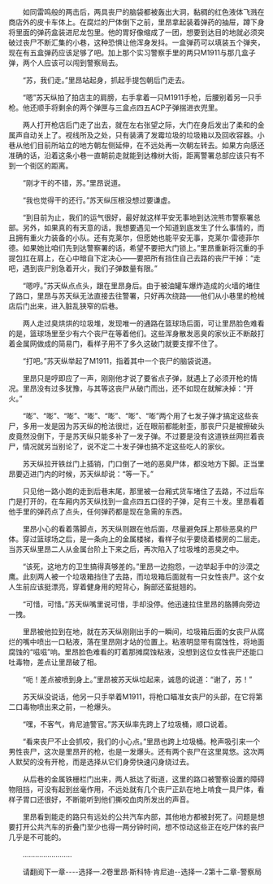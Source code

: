 <div class="read-content j_readContent" id="">
                <p>　　如同雷鸣般的两击后，两具丧尸的脑袋都被轰出大洞，黏稠的红色液体飞溅在商店外的皮卡车体上。在腐烂的尸体倒下之前，里昂拿起装着弹药的抽屉，蹲下身将里面的弹药盒装进尼龙包里。他的胃好像缩成了一团，想要到达目的地就必须突破过丧尸不断汇集的小巷，这种恐惧让他浑身发抖。一盒弹药可以填装五个弹夹，现在有五盒弹药应该足够了吧。加上那个实习警察手里的两只M1911与那几盒子弹，两个人应该可以闯到警察局去。<p>　　“苏，我们走。”里昂站起身，抓起手提包朝后门走去。<p>　　“嗯”苏天纵拍了拍店主的肩膀，右手拿着一只M1911手枪，后腰别着另一只手枪。他还顺手将剩余的两个弹匣与三盒点四五ACP子弹揣进衣兜里。<p>　　两人打开枪店后门走了出去，就在左右张望之际，大门在身后发出了柔和的金属声自动关上了。视线所及之处，只有装满了发霉垃圾的垃圾箱以及回收容器。小巷从他们目前所站立的地方朝左侧延伸，在不远处再一次朝左转去。如果方向感还准确的话，沿着这条小巷一直朝前走就能到达橡树大街，距离警署总部应该只有不到一个街区的距离。<p>　　“刚才干的不错，苏。”里昂说道。<p>　　“我也觉得干的还行。”苏天纵压根没想过要谦虚。<p>　　“到目前为止，我们的运气很好，最好就这样平安无事地到达浣熊市警察署总部。另外，如果真的有天意的话，我想要遇见一个知道到底发生了什么事情的，而且拥有重火力装备的小队。还有克莱尔，但愿她也能平安无事，克莱尔·雷德菲尔德。如果她比咱们先到达警察署的话，希望不要把大门锁上。”里昂重新将沉重的手提包扛在肩上，在心中暗自下定决心——要把所有挡住自己去路的丧尸干掉：“走吧，遇到丧尸别急着开火，我们子弹数量有限。”<p>　　“嗯哼。”苏天纵点点头，跟在里昂身后。由于被油罐车爆炸造成的火墙的堵住了路口，里昂与苏天纵无法直接去往警署，只好再次绕路——他们从小巷里的枪械店后门出来，进入脏乱狭窄的后巷。<p>　　两人走过臭烘烘的垃圾堆，发现唯一的通路在篮球场后面，可让里昂脸色难看的是，篮球场里至少有六个丧尸在等着他们。这些浑身散发恶臭的家伙正不断敲打着金属网做成的简易门，看样子用不了多久这破门就要支撑不住了。<p>　　“打吧。”苏天纵举起了M1911，指着其中一个丧尸的脑袋说道。<p>　　里昂只是哼即应了一声，刚刚他才说了要省点子弹，就遇上了必须开枪的情况。里昂没有过多犹豫，与其等这丧尸从破门而出，还不如现在就解决掉：“开火。”<p>　　“嘭”、“嘭”、“嘭”、“嘭”、“嘭”、“嘭”、“嘭”两个用了七发子弹才搞定这些丧尸，多用一发是因为苏天纵的枪法很烂，近在眼前都能射歪，那丧尸只是被擦破头皮竟然没倒下，于是苏天纵只能多补了一发子弹。不过要是没有这道铁丝网拦着丧尸，情况就另当别论了，说不定二十发子弹也搞不定这些吃人的家伙。<p>　　苏天纵拉开铁丝门上插销，门口倒了一地的恶臭尸体，都没地方下脚。正当里昂要迈进门内的时候，苏天纵却说：“等一下。”<p>　　只见他一路小跑的走到后巷末尾，那里被一台厢式货车堵住了去路，不过后车门是打开的，在车厢内苏天纵找到一盒点四五口径的子弹，足有三十发。里昂看着他手里的弹药点了点头，任何弹药都是现在急需的东西。<p>　　里昂小心的看着落脚点，苏天纵则跟在他后面，尽量避免踩上那些恶臭的尸体。穿过篮球场之后，是一条向上的金属楼梯，看样子似乎要绕着楼房的二层走。当苏天纵里昂二人从金属台阶上下来之后，再次陷入了垃圾堆的恶臭之中。<p>　　“该死，这地方的卫生搞得真够差的。”里昂一边抱怨，一边举起手中的沙漠之鹰。此刻两人被一个垃圾箱挡住了去路，而垃圾箱后面就有一只女性丧尸。这个女人生前应该挺漂亮，穿着健身用的短背心，胸部还蛮挺翘的。<p>　　“可惜，可惜。”苏天纵嘴里说可惜，手却没停。他迅速拉住里昂的胳膊向旁边一拽。<p>　　里昂被他拉到在地，就在苏天纵刚刚出手的一瞬间，垃圾箱后面的女丧尸从腐烂的嘴中喷出一口粘液，落在里昂刚才站的位置上。粘液明显带有腐蚀性，将地面腐蚀的“嗞嗞”响。里昂脸色难看的盯着那摊腐蚀粘液，没想到这位女性丧尸还能口吐毒物，差点让里昂破了相。<p>　　“呃！差点被喷到身上。”里昂被苏天纵垃起来，诚恳的说道：“谢了，苏！”<p>　　苏天纵没说话，他另一只手举着M1911，将枪口瞄准女丧尸的头部，在它将第二口毒物喷出来之前，一枪爆头。<p>　　“嘿，不客气，肯尼迪警官。”苏天纵率先跨上了垃圾桶，顺口说着。<p>　　“看来丧尸不止会抓咬，我们的小心点。”里昂也跨上垃圾桶。枪声吸引来一个男性丧尸，这次是里昂开的枪，也是一发爆头。还有两个丧尸在这里晃悠。这次两人默契的没有开枪，而是选择从它们身旁快速闪身绕过去。<p>　　从后巷的金属铁栅栏门出来，两人抵达了街道，这里的路口被警察设置的障碍物阻挡，可没有起到丝毫作用，不远处就有几个丧尸正趴在地上啃食一具尸体，看样子胃口还很好，不断能听到他们撕咬血肉所发出的声音。<p>　　里昂看到能走的路只有远处的公共汽车内部，其他地方都被封死了。问题是想要打开公共汽车的折叠门至少也得一两分钟时间，想不惊动这些正在吃尸体的丧尸几乎是不可能的。<p>　　……………………<p>　　请翻阅下一章----选择一.2卷里昂·斯科特·肯尼迪--选择一.2第十二章-警察局<p> 
            </div>